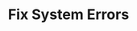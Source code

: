---
sidebar_position: 1
title: "Fix System Errors"
sidebar_label: "Fix System Errors"
description: "Resolve general system problems in Debian environments - troubleshoot system failures, fix critical errors, restore system stability, and maintain operational integrity."
keywords:
  - "debian system errors"
  - "system failures"
  - "critical errors"
  - "system stability"
  - "system troubleshooting"
tags:
  - debian
  - system-errors
  - system-failures
  - system-troubleshooting
  - system-stability
slug: /linux/debian/troubleshooting/common-errors/fix-system-errors
---
